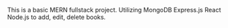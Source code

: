 This is a basic MERN fullstack project. Utilizing MongoDB Express.js React Node.js to add, edit, delete books. 
